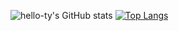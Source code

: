 ![hello-ty's GitHub stats](https://github-readme-stats.vercel.app/api?username=hello-ty&hide_title=true&count_private=true&theme=nightowl&show_icons=true”)
[![Top Langs](https://github-readme-stats.vercel.app/api/top-langs/?username=hello-ty&hide_title=true&layout=compact&hide=Ruby,Shell&theme=nightowl)](https://github.com/anuraghazra/github-readme-stats)

